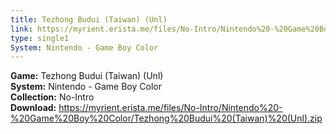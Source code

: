 ```yaml
---
title: Tezhong Budui (Taiwan) (Unl)
link: https://myrient.erista.me/files/No-Intro/Nintendo%20-%20Game%20Boy%20Color/Tezhong%20Budui%20(Taiwan)%20(Unl).zip
type: single1
System: Nintendo - Game Boy Color
---
```

<b>Game:</b> Tezhong Budui (Taiwan) (Unl)<br>
<b>System:</b> Nintendo - Game Boy Color<br>
<b>Collection:</b> No-Intro<br>
<b>Download:</b> https://myrient.erista.me/files/No-Intro/Nintendo%20-%20Game%20Boy%20Color/Tezhong%20Budui%20(Taiwan)%20(Unl).zip